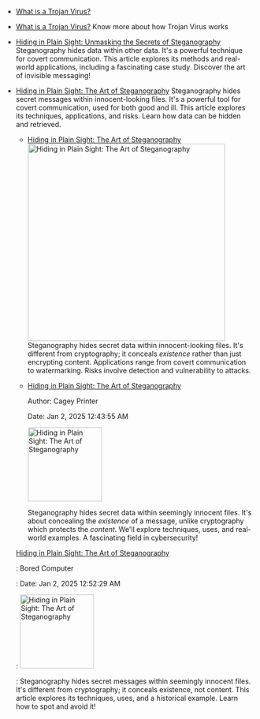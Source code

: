 

- [What is a Trojan Virus?](https://oactestram.github.io/tech-blogs/articles/what-is-a-trojan-virus)
- [What is a Trojan Virus?](https://oactestram.github.io/tech-blogs/articles/what-is-a-trojan-virus)
 Know more about how Trojan Virus works
- [Hiding in Plain Sight: Unmasking the Secrets of Steganography](https://oactestram.github.io/tech-blogs/articles/hiding-in-plain-sight--unmasking-the-secrets-of-steganography)
 Steganography hides data within other data.  It's a powerful technique for covert communication. This article explores its methods and real-world applications, including a fascinating case study. Discover the art of invisible messaging!
- [Hiding in Plain Sight: The Art of Steganography](https://oactestram.github.io/tech-blogs/articles/hiding-in-plain-sight--the-art-of-steganography)
 Steganography hides secret messages within innocent-looking files.  It's a powerful tool for covert communication, used for both good and ill. This article explores its techniques, applications, and risks. Learn how data can be hidden and retrieved.

    - [Hiding in Plain Sight: The Art of Steganography](https://oactestram.github.io/tech-blogs/articles/hiding-in-plain-sight--the-art-of-steganography)
      <img src="https://www.sdsolutionsllc.com/wp-content/uploads/2015/12/Steganography-1024x768.png" alt="Hiding in Plain Sight: The Art of Steganography" width="400">
      Steganography hides secret data within innocent-looking files.  It's different from cryptography; it conceals *existence* rather than just encrypting content.  Applications range from covert communication to watermarking.  Risks involve detection and vulnerability to attacks.

    - [Hiding in Plain Sight: The Art of Steganography](https://oactestram.github.io/tech-blogs/articles/hiding-in-plain-sight--the-art-of-steganography)

      Author: Cagey Printer

      Date: Jan 2, 2025 12:43:55 AM

      <img src="https://www.sdsolutionsllc.com/wp-content/uploads/2015/12/Steganography-1024x768.png" alt="Hiding in Plain Sight: The Art of Steganography" width="150">

      Steganography hides secret data within seemingly innocent files.  It's about concealing the *existence* of a message, unlike cryptography which protects the *content*.  We'll explore techniques, uses, and real-world examples.  A fascinating field in cybersecurity!


    [Hiding in Plain Sight: The Art of Steganography](https://oactestram.github.io/tech-blogs/articles/hiding-in-plain-sight--the-art-of-steganography)

    : Bored Computer

    : Date: Jan 2, 2025 12:52:29 AM

    : <img src="https://www.sdsolutionsllc.com/wp-content/uploads/2015/12/Steganography-1024x768.png" alt="Hiding in Plain Sight: The Art of Steganography" width="150">

    :  Steganography hides secret messages within seemingly innocent files.  It's different from cryptography; it conceals existence, not content.  This article explores its techniques, uses, and a historical example.  Learn how to spot and avoid it!
